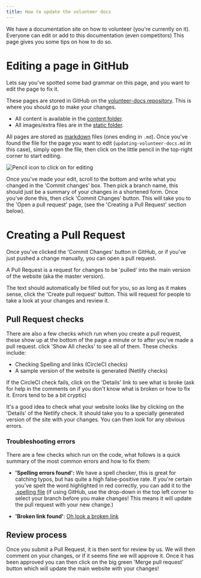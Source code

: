 ```yaml
---
title: How to update the volunteer docs
---
```


We have a documentation site on how to volunteer (you're currently on it). Everyone can edit or add to this documentation (even competitors) This page gives you some tips on how to do so.

# Editing a page in GitHub

Lets say you've spotted some bad grammar on this page, and you want to edit the page to fix it.

These pages are stored in GitHub on the [volunteer-docs repository][volunteer-docs]. This is where you should go to make your changes.

- All content is available in the [content folder][content-dir].
- All images/extra files are in the [static folder][static].

All pages are stored as [markdown][markdown-ref] files (ones ending in `.md`). Once you've found the file for the page you want to edit  (`updating-volunteer-docs.md` in this case), simply open the file, then click on the little pencil in the top-right corner to start editing.

![Pencil icon to click on for editing](/img/updating-docs/pencil.png)

Once you've made your edit, scroll to the bottom and write what you changed in the 'Commit changes' box. Then pick a branch name, this should just be a summary of your changes in a shortened form. Once you've done this, then click 'Commit Changes' button. This will take you to the 'Open a pull request' page, (see the 'Creating a Pull Request' section below).

# Creating a Pull Request

Once you've clicked the 'Commit Changes' button in GitHub, or if you've just pushed a change manually, you can open a pull request.

A Pull Request is a request for changes to be 'pulled' into the main version of the website (aka the master version).

The text should automatically be filled out for you, so as long as it makes sense, click the 'Create pull request' button. This will request for people to take a look at your changes and review it.

## Pull Request checks

There are also a few checks which run when you create a pull request, these show up at the bottom of the page a minute or to after you've made a pull request. click 'Show All checks' to see all of them. These checks include:

- Checking Spelling and links (CircleCI checks)
- A sample version of the website is generated (Netlify checks)

If the CircleCI check fails, click on the 'Details' link to see what is broke (ask for help in the comments on if you don't know what is broken or how to fix it. Errors tend to be a bit cryptic)

It's a good idea to check what your website looks like by clicking on the 'Details' of the Netlify check. It should take you to a specially generated version of the site with your changes. You can then look for any obvious errors.

### Troubleshooting errors

There are a few checks which run on the code, what follows is a quick summary of the most common errors and how to fix them:

- **'Spelling errors found':** We have a spell checker, this is great for catching typos, but has quite a high false-positive rate. If you're certain you've spelt the word highlighted in red correctly, you can add it to the [.spelling file][spelling-file] (if using GitHub, use the drop-down in the top left corner to select your branch before you make changes! This means it will update the pull request with your new change.)

- **'Broken link found'**: [Oh look a broken link](http://broken.link)

## Review process

Once you submit a Pull Request, it is then sent for review by us. We will then comment on your changes, or if it seems fine we will approve it. Once it has been approved you can then click on the big green 'Merge pull request' button which will update the main website with your changes!


[volunteer-docs]: https://github.com/sourcebots/volunteer-docs/
[content-dir]: https://github.com/sourcebots/volunteer-docs/tree/master/content
[static]: https://github.com/sourcebots/volunteer-docs/tree/master/content
[markdown-ref]: http://commonmark.org/
[spelling-file]: https://github.com/sourcebots/volunteer-docs/blob/master/.spelling
